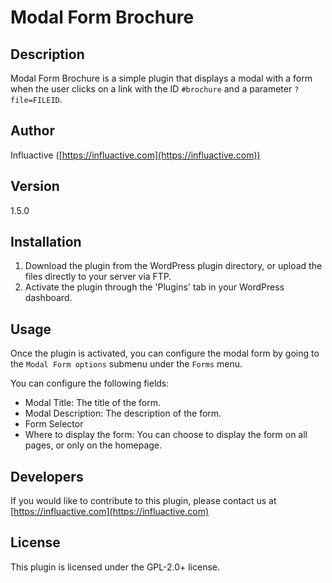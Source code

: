 # Modal Form Brochure

## Description

Modal Form Brochure is a simple plugin that displays a modal with a form when the user clicks on a link with the
ID `#brochure` and a parameter `?file=FILEID`.

## Author

Influactive ([https://influactive.com](https://influactive.com))

## Version

1.5.0

## Installation

1. Download the plugin from the WordPress plugin directory, or upload the files directly to your server via FTP.
2. Activate the plugin through the 'Plugins' tab in your WordPress dashboard.

## Usage

Once the plugin is activated, you can configure the modal form by going to the `Modal Form options` submenu under
the `Forms` menu.

You can configure the following fields:

- Modal Title: The title of the form.
- Modal Description: The description of the form.
- Form Selector
- Where to display the form: You can choose to display the form on all pages, or only on the homepage.

## Developers

If you would like to contribute to this plugin, please contact us at [https://influactive.com](https://influactive.com)

## License

This plugin is licensed under the GPL-2.0+ license.
